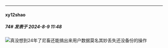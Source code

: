 ﻿
*****

####  xy12shao  
##### 74#       发表于 2024-8-9 11:48

<img src="https://static.saraba1st.com/image/smiley/face2017/059.png" referrerpolicy="no-referrer">真没想到24年了尼畜还能搞出来用户数据莫名其妙丢失还没备份的操作


